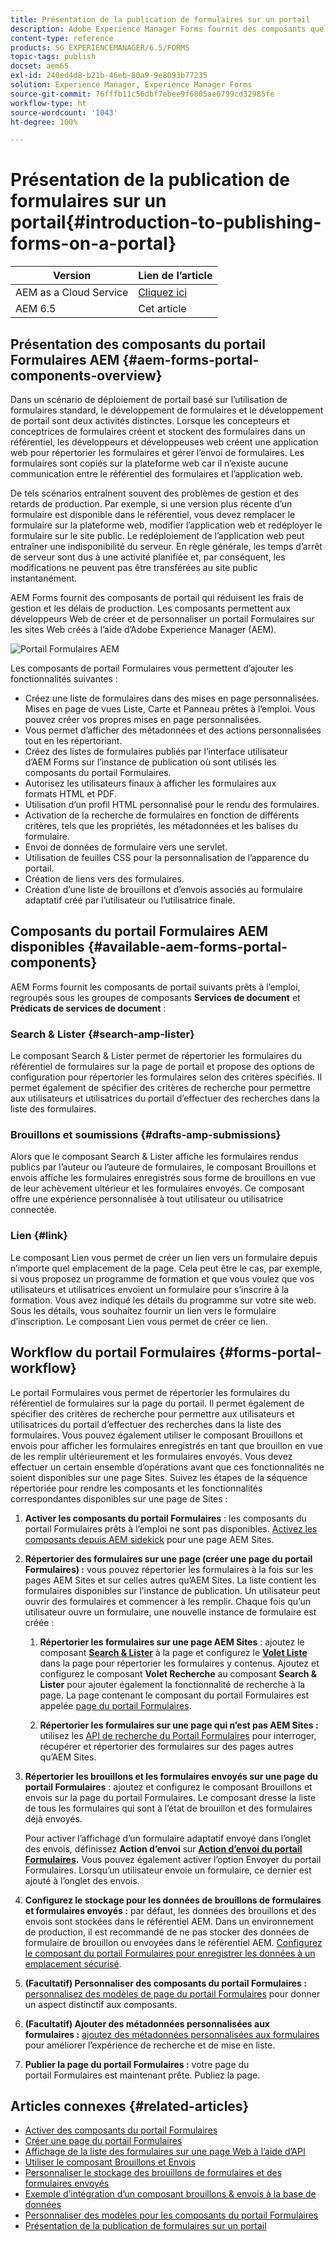 ```yaml
---
title: Présentation de la publication de formulaires sur un portail
description: Adobe Experience Manager Forms fournit des composants que vous pouvez utiliser pour créer votre portail Formulaires. Cet article présente les composants de portail Formulaires disponibles.
content-type: reference
products: SG_EXPERIENCEMANAGER/6.5/FORMS
topic-tags: publish
docset: aem65
exl-id: 240ed4d8-b21b-46eb-80a9-9e8093b77235
solution: Experience Manager, Experience Manager Forms
source-git-commit: 76fffb11c56dbf7ebee9f6805ae0799cd32985fe
workflow-type: ht
source-wordcount: '1043'
ht-degree: 100%

---
```


# Présentation de la publication de formulaires sur un portail{#introduction-to-publishing-forms-on-a-portal}

| Version | Lien de l’article |
| -------- | ---------------------------- |
| AEM as a Cloud Service | [Cliquez ici](https://experienceleague.adobe.com/docs/experience-manager-cloud-service/content/forms/adaptive-forms-authoring/authoring-adaptive-forms-foundation-components/configure-forms-portal.html?lang=fr) |
| AEM 6.5 | Cet article |


## Présentation des composants du portail Formulaires AEM {#aem-forms-portal-components-overview}

Dans un scénario de déploiement de portail basé sur l’utilisation de formulaires standard, le développement de formulaires et le développement de portail sont deux activités distinctes. Lorsque les concepteurs et conceptrices de formulaires créent et stockent des formulaires dans un référentiel, les développeurs et développeuses web créent une application web pour répertorier les formulaires et gérer l’envoi de formulaires. Les formulaires sont copiés sur la plateforme web car il n’existe aucune communication entre le référentiel des formulaires et l’application web.

De tels scénarios entraînent souvent des problèmes de gestion et des retards de production. Par exemple, si une version plus récente d’un formulaire est disponible dans le référentiel, vous devez remplacer le formulaire sur la plateforme web, modifier l’application web et redéployer le formulaire sur le site public. Le redéploiement de l’application web peut entraîner une indisponibilité du serveur. En règle générale, les temps d’arrêt de serveur sont dus à une activité planifiée et, par conséquent, les modifications ne peuvent pas être transférées au site public instantanément.

AEM Forms fournit des composants de portail qui réduisent les frais de gestion et les délais de production. Les composants permettent aux développeurs Web de créer et de personnaliser un portail Formulaires sur les sites Web créés à l’aide d’Adobe Experience Manager (AEM).

![Portail Formulaires AEM](assets/aem-forms-portal.png)

Les composants de portail Formulaires vous permettent d’ajouter les fonctionnalités suivantes :

* Créez une liste de formulaires dans des mises en page personnalisées. Mises en page de vues Liste, Carte et Panneau prêtes à l’emploi. Vous pouvez créer vos propres mises en page personnalisées.
* Vous permet d’afficher des métadonnées et des actions personnalisées tout en les répertoriant.
* Créez des listes de formulaires publiés par l’interface utilisateur d’AEM Forms sur l’instance de publication où sont utilisés les composants du portail Formulaires.
* Autorisez les utilisateurs finaux à afficher les formulaires aux formats HTML et PDF.
* Utilisation d’un profil HTML personnalisé pour le rendu des formulaires.
* Activation de la recherche de formulaires en fonction de différents critères, tels que les propriétés, les métadonnées et les balises du formulaire.
* Envoi de données de formulaire vers une servlet.
* Utilisation de feuilles CSS pour la personnalisation de l’apparence du portail.
* Création de liens vers des formulaires.
* Création d’une liste de brouillons et d’envois associés au formulaire adaptatif créé par l’utilisateur ou l’utilisatrice finale.

## Composants du portail Formulaires AEM disponibles {#available-aem-forms-portal-components}

AEM Forms fournit les composants de portail suivants prêts à l’emploi, regroupés sous les groupes de composants **Services de document** et **Prédicats de services de document** :

### Search &amp; Lister {#search-amp-lister}

Le composant Search &amp; Lister permet de répertorier les formulaires du référentiel de formulaires sur la page de portail et propose des options de configuration pour répertorier les formulaires selon des critères spécifiés. Il permet également de spécifier des critères de recherche pour permettre aux utilisateurs et utilisatrices du portail d’effectuer des recherches dans la liste des formulaires.

### Brouillons et soumissions {#drafts-amp-submissions}

Alors que le composant Search &amp; Lister affiche les formulaires rendus publics par l’auteur ou l’auteure de formulaires, le composant Brouillons et envois affiche les formulaires enregistrés sous forme de brouillons en vue de leur achèvement ultérieur et les formulaires envoyés. Ce composant offre une expérience personnalisée à tout utilisateur ou utilisatrice connectée.

### Lien {#link}

Le composant Lien vous permet de créer un lien vers un formulaire depuis n’importe quel emplacement de la page. Cela peut être le cas, par exemple, si vous proposez un programme de formation et que vous voulez que vos utilisateurs et utilisatrices envoient un formulaire pour s’inscrire à la formation. Vous avez indiqué les détails du programme sur votre site web. Sous les détails, vous souhaitez fournir un lien vers le formulaire d’inscription. Le composant Lien vous permet de créer ce lien.

## Workflow du portail Formulaires {#forms-portal-workflow}

Le portail Formulaires vous permet de répertorier les formulaires du référentiel de formulaires sur la page du portail. Il permet également de spécifier des critères de recherche pour permettre aux utilisateurs et utilisatrices du portail d’effectuer des recherches dans la liste des formulaires. Vous pouvez également utiliser le composant Brouillons et envois pour afficher les formulaires enregistrés en tant que brouillon en vue de les remplir ultérieurement et les formulaires envoyés. Vous devez effectuer un certain ensemble d’opérations avant que ces fonctionnalités ne soient disponibles sur une page Sites. Suivez les étapes de la séquence répertoriée pour rendre les composants et les fonctionnalités correspondantes disponibles sur une page de Sites :

1. **Activer les composants du portail Formulaires** : les composants du portail Formulaires prêts à l’emploi ne sont pas disponibles. [Activez les composants depuis AEM sidekick](/help/forms/using/enabling-forms-portal-components.md) pour une page AEM Sites.
1. **Répertorier des formulaires sur une page (créer une page du portail Formulaires) :** vous pouvez répertorier les formulaires à la fois sur les pages AEM Sites et sur celles autres qu’AEM Sites. La liste contient les formulaires disponibles sur l’instance de publication. Un utilisateur peut ouvrir des formulaires et commencer à les remplir. Chaque fois qu’un utilisateur ouvre un formulaire, une nouvelle instance de formulaire est créée :

   1. **Répertorier les formulaires sur une page AEM Sites** : ajoutez le composant **[Search &amp; Lister](../../forms/using/creating-form-portal-page.md)** à la page et configurez le **[Volet Liste](../../forms/using/creating-form-portal-page.md#p-list-pane-p)** dans la page pour répertorier les formulaires y contenus. Ajoutez et configurez le composant **Volet Recherche** au composant **Search &amp; Lister** pour ajouter également la fonctionnalité de recherche à la page. La page contenant le composant du portail Formulaires est appelée [page du portail Formulaires](../../forms/using/creating-form-portal-page.md).

   1. **Répertorier les formulaires sur une page qui n’est pas AEM Sites :** utilisez les [API de recherche du Portail Formulaires](/help/forms/using/listing-forms-webpage-using-apis.md) pour interroger, récupérer et répertorier des formulaires sur des pages autres qu’AEM Sites.

1. **Répertorier les brouillons et les formulaires envoyés sur une page du portail Formulaires** : ajoutez et configurez le composant Brouillons et envois sur la page du portail Formulaires. Le composant dresse la liste de tous les formulaires qui sont à l’état de brouillon et des formulaires déjà envoyés.

   Pour activer l’affichage d’un formulaire adaptatif envoyé dans l’onglet des envois, définissez **Action d’envoi** sur **[Action d’envoi du portail Formulaires](configuring-submit-actions.md).** Vous pouvez également activer l’option Envoyer du portail Formulaires. Lorsqu’un utilisateur envoie un formulaire, ce dernier est ajouté à l’onglet des envois.

1. **Configurez le stockage pour les données de brouillons de formulaires et formulaires envoyés :** par défaut, les données des brouillons et des envois sont stockées dans le référentiel AEM. Dans un environnement de production, il est recommandé de ne pas stocker des données de formulaire de brouillon ou envoyées dans le référentiel AEM. [Configurez le composant du portail Formulaires pour enregistrer les données à un emplacement sécurisé](../../forms/using/draft-submission-component.md#customizing-the-storage).
1. **(Facultatif) Personnaliser des composants du portail Formulaires :** [personnalisez des modèles de page du portail Formulaires](../../forms/using/customizing-templates-forms-portal-components.md) pour donner un aspect distinctif aux composants.
1. **(Facultatif) Ajouter des métadonnées personnalisées aux formulaires :** [ajoutez des métadonnées personnalisées aux formulaires](../../forms/using/customizing-templates-forms-portal-components.md) pour améliorer l’expérience de recherche et de mise en liste.
1. **Publier la page du portail Formulaires :** votre page du portail Formulaires est maintenant prête. Publiez la page.

## Articles connexes {#related-articles}

* [Activer des composants du portail Formulaires](/help/forms/using/enabling-forms-portal-components.md)
* [Créer une page du portail Formulaires](../../forms/using/creating-form-portal-page.md)
* [Affichage de la liste des formulaires sur une page Web à l’aide d’API](/help/forms/using/listing-forms-webpage-using-apis.md)
* [Utiliser le composant Brouillons et Envois](../../forms/using/draft-submission-component.md)
* [Personnaliser le stockage des brouillons de formulaires et des formulaires envoyés](../../forms/using/draft-submission-component.md#customizing-the-storage)
* [Exemple d’intégration d’un composant brouillons &amp; envois à la base de données](integrate-draft-submission-database.md)
* [Personnaliser des modèles pour les composants du portail Formulaires](../../forms/using/customizing-templates-forms-portal-components.md)
* [Présentation de la publication de formulaires sur un portail](../../forms/using/introduction-publishing-forms.md)
